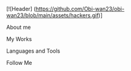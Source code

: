 [![Header] (https://github.com/Obi-wan23/obi-wan23/blob/main/assets/hackers.gif)]

About me

My Works

Languages and Tools

Follow Me






<!--
**Obi-wan23/obi-wan23** is a ✨ _special_ ✨ repository because its `README.md` (this file) appears on your GitHub profile.

Here are some ideas to get you started:

- 🔭 I’m currently working on ...
- 🌱 I’m currently learning ...
- 👯 I’m looking to collaborate on ...
- 🤔 I’m looking for help with ...
- 💬 Ask me about ...
- 📫 How to reach me: ...
- 😄 Pronouns: ...
- ⚡ Fun fact: ...
-->
